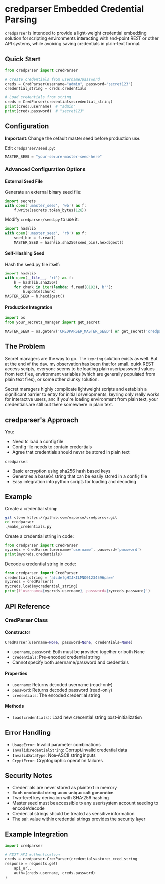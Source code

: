 # credparser Embedded Credential Parsing

`credparser` is intended to provide a light-weight credential embedding solution for scripting environments interacting with end-point REST or other API systems, while avoiding saving credentials in plain-text format.


## Quick Start

```python
from credparser import CredParser

# Create credentials from username/password
creds = CredParser(username="admin", password="secret123")
credential_string = creds.credentials

# Load credentials from string
creds = CredParser(credentials=credential_string)
print(creds.username)  # "admin"
print(creds.password)  # "secret123"
```

## Configuration

**Important**: Change the default master seed before production use.

Edit `credparser/seed.py`:

```python
MASTER_SEED = "your-secure-master-seed-here"
```

### Advanced Configuration Options

#### External Seed File

Generate an external binary seed file:
```python
import secrets
with open('.master_seed', 'wb') as f:
    f.write(secrets.token_bytes(128))
```

Modify `credparser/seed.py` to use it:
```python
import hashlib
with open('.master_seed', 'rb') as f:
    seed_bin = f.read()
    MASTER_SEED = hashlib.sha256(seed_bin).hexdigest()
```

#### Self-Hashing Seed

Hash the seed.py file itself:
```python
import hashlib
with open(__file__, 'rb') as f:
    h = hashlib.sha256()
    for chunk in iter(lambda: f.read(8192), b''):
        h.update(chunk)
MASTER_SEED = h.hexdigest()
```

#### Production Integration

```python
import os
from your_secrets_manager import get_secret

MASTER_SEED = os.getenv('CREDPARSER_MASTER_SEED') or get_secret('credparser_seed')
```

## The Problem

Secret managers are the way to go.  The `keyring` solution exists as well.  But at the end of the day, my observation has been that for small, quick REST access scripts, everyone seems to be loading plain user/password values from text files, environment variables (which are generally populated from plain text files), or some other clunky solution.

Secret managers highly complicate lightweight scripts and establish a significant barrier to entry for initial developments, keyring only really works for interactive users, and if you're loading environment from plain text, your credentials are still out there somewhere in plain text.

## credparser's Approach

You:
- Need to load a config file
- Config file needs to contain credentials
- Agree that credentials should never be stored in plain text

`credparser`:
- Basic encryption using sha256 hash based keys
- Generates a base64 string that can be easily stored in a config file
- Easy integration into python scripts for loading and decoding

## Example

Create a credential string:

```bash
git clone https://github.com/naparse/credparser.git
cd credparser
./make_credentials.py
```

Create a credential string in code:
```python
from credparser import CredParser
mycreds = CredParser(username="username", password="password")
print(mycreds.credentials)
```

Decode a credential string in code:
```python
from credparser import CredParser
credential_string = 'abcdefgHIJkILMNO01234596pa=='
mycreds = CredParser()
mycreds.load(mycredential_string)
print(f'username={mycreds.username}, password={mycreds.password}')
```

## API Reference

### CredParser Class

#### Constructor

```python
CredParser(username=None, password=None, credentials=None)
```

- `username`, `password`: Both must be provided together or both None
- `credentials`: Pre-encoded credential string
- Cannot specify both username/password and credentials

#### Properties

- `username`: Returns decoded username (read-only)
- `password`: Returns decoded password (read-only)
- `credentials`: The encoded credential string

#### Methods

- `load(credentials)`: Load new credential string post-initialization

## Error Handling

- `UsageError`: Invalid parameter combinations
- `InvalidCredentialString`: Corrupt/invalid credential data
- `InvalidDataType`: Non-ASCII string inputs
- `CryptError`: Cryptographic operation failures

## Security Notes

- Credentials are never stored as plaintext in memory
- Each credential string uses unique salt generation
- Two-level key derivation with SHA-256 hashing
- Master seed must be accessible to any user/system account needing to encode/decode
- Credential strings should be treated as sensitive information
- The salt value within credential strings provides the security layer


## Example Integration

```python
import credparser

# REST API authentication
creds = credparser.CredParser(credentials=stored_cred_string)
response = requests.get(
    api_url,
    auth=(creds.username, creds.password)
)
```